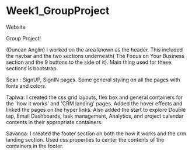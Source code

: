 # Week1_GroupProject
Website

Group Project!

(Duncan Anglin) I worked on the area known as the header. This included the navbar and the two sections underneath( The Focus on Your Business section and the 9 buttons to the side of it). Main thing used for these sections is bootstrap.


Sean : SignUP, SignIN pages. Some general styling on all the pages with fonts and colors.

Tapiwa: I created the css grid layouts, flex box and general containers for the 'how it works' and 'CRM landing' pages. Added the hover effects and linked the pages on the hyper links. Also added the start to explore Double tap, Email Dashboards, task management, Analytics, and project calendar contents in their appropriate containers.


Savanna: I created the footer section on both the how it works and the crm landing section. Used css properties to center the contents of the containers in the footer.
